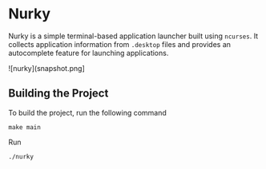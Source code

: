# Nurky

Nurky is a simple terminal-based application launcher built using `ncurses`. It collects application information from `.desktop` files and provides an autocomplete feature for launching applications.

![nurky](snapshot.png]

## Building the Project

To build the project, run the following command

```
make main
```

Run

```
./nurky
```
